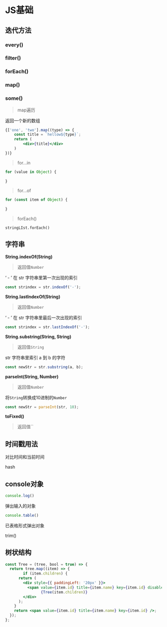 # JS基础

## 迭代方法

### every()

### filter()

### forEach()

### map()

### some()

> map遍历

返回一个新的数组

```jsx
{['one', 'two'].map((type) => {
	const title = `hellow${type}`;
	return (
		<div>{title}</div>
	)
})}
```

> for...in

```js
for (value in Object) {
  
}
```

> for...of

```js
for (const item of Object) {
  
}
```

> forEach()

```
stringLIst.forEach()
```



## 字符串

**String.indexOf(String)**

> 返回值`Number`

‘ - ’ 在 str 字符串里第一次出现的索引

```js
const strindex = str.indexOf('-');
```

**String.lastIndexOf(String)**

> 返回值`Number`

‘ - ’ 在 str 字符串里最后一次出现的索引

```js
const strindex = str.lastIndexOf('-');
```

**String.substring(String, String)**

> 返回值`String`

str 字符串里索引 a 到 b 的字符

```js
const newStr = str.substring(a, b);
```

**parseInt(String, Number)**

>返回值`Number`

将`String`转换成10进制的`Number`

```js
const newStr = parseInt(str, 10);
```

**toFixed()**

> 返回值``



## 时间戳用法

对比时间和当前时间

hash

## console对象

```js
console.log()
```

弹出输入的对象

```js
console.table()
```

已表格形式弹出对象

trim()

## 树状结构

```jsx
const Tree = (tree, bool = true) => {
  return tree.map((item) => {
		if (item.children) {
      return (
        <div style={{ paddingLeft: '20px' }}>
          <span value={item.id} title={item.name} key={item.id} disabled={bool && item.id === '0'} />
    			{Tree(item.children)}
      	</div>
      );
    }
    return <span value={item.id} title={item.name} key={item.id} />;
  });
};
```

